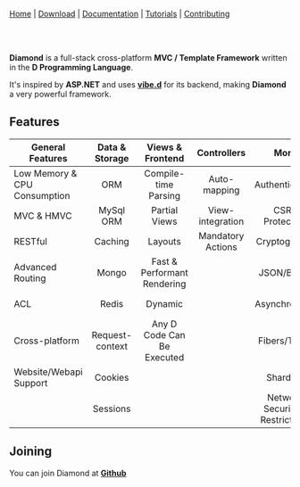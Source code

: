 [Home](https://diamondmvc.github.io/Diamond/) | [Download](https://diamondmvc.github.io/Diamond/download) | [Documentation](https://diamondmvc.github.io/Diamond/docs) | [Tutorials](https://diamondmvc.github.io/Diamond/tutorials) | [Contributing](https://diamondmvc.github.io/Diamond/contrbuting)


<br>
<br>

**Diamond** is a full-stack cross-platform  **MVC / Template Framework** written in the **D Programming Language**.

It's inspired by **ASP.NET** and uses **[vibe.d](http://vibed.org/)** for its backend, making **Diamond** a very powerful framework.

## Features

|General Features|Data & Storage|Views & Frontend|Controllers|More|Upcoming|
|---|:---:|:---:|:---:|:---:|---:|
| Low Memory & CPU Consumption | ORM | Compile-time Parsing | Auto-mapping | Authentication | Transactions |
| MVC & HMVC | MySql ORM | Partial Views | View-integration | CSRF Protection | Unittesting |
| RESTful | Caching | Layouts | Mandatory Actions | Cryptography | Logging |
| Advanced Routing | Mongo | Fast & Performant Rendering |  | JSON/BSON | Flash-messages |
| ACL | Redis | Dynamic |  | Asynchronous | Version-control |
| Cross-platform | Request-context | Any D Code Can Be Executed |  | Fibers/Tasks | Localization |
| Website/Webapi Support | Cookies |  |  | Sharding |  |
|  | Sessions |  |  | Network Security & Restrictions |  |

## Joining

You can join Diamond at **[Github](https://github.com/DiamondMVC/Diamond/)**
